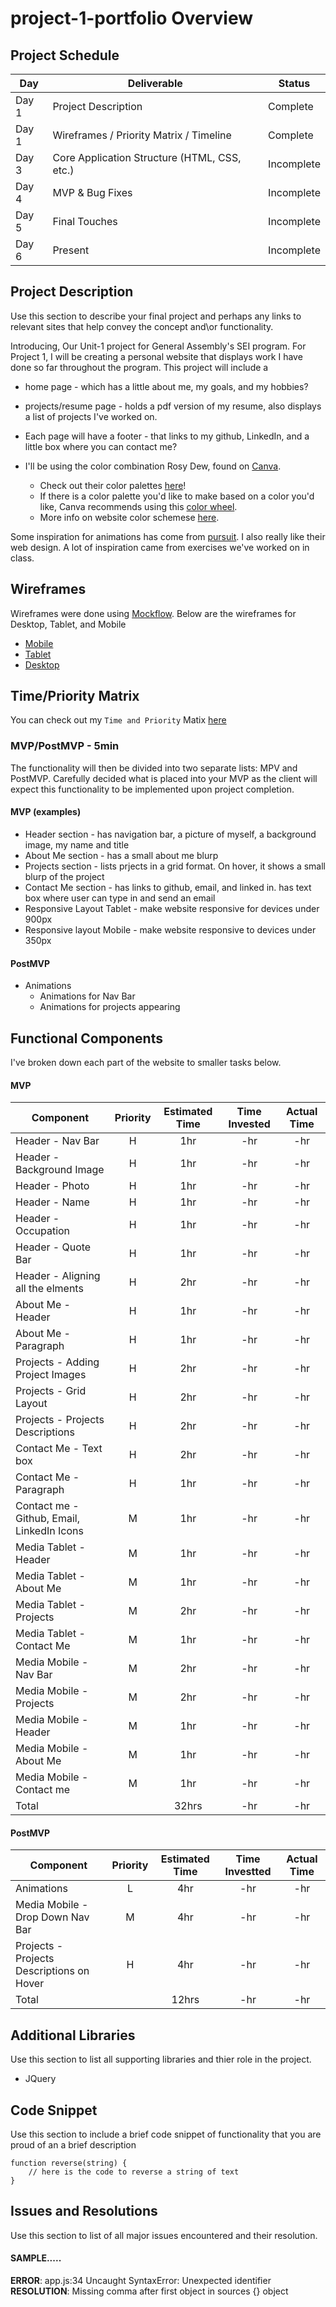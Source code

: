 # project-1-portfolio Overview

## Project Schedule

|  Day | Deliverable | Status
|-----|----------------------------------------------| ----------|
|Day 1| Project Description                          | Complete
|Day 1| Wireframes / Priority Matrix / Timeline      | Complete
|Day 3| Core Application Structure (HTML, CSS, etc.) | Incomplete
|Day 4| MVP & Bug Fixes                              | Incomplete
|Day 5| Final Touches                                | Incomplete
|Day 6| Present                                      | Incomplete


## Project Description

Use this section to describe your final project and perhaps any links to relevant sites that help convey the concept and\or functionality.

Introducing, Our Unit-1 project for General Assembly's SEI program.
For Project 1, I will be creating a personal website that displays work I have done so far throughout the program. This project will include a 
* home page - which has a little about me, my goals, and my hobbies?
* projects/resume page - holds a pdf version of my resume, also displays a list of projects I've worked on.
* Each page will have a footer - that links to my github, LinkedIn, and a little box where you can contact me?

* I'll be using the color combination Rosy Dew, found on [Canva](https://www.canva.com/colors/color-palettes/rosy-dew/).
  * Check out their color palettes [here](https://www.canva.com/colors/color-palettes/)!
  * If there is a color palette you'd like to make based on a color you'd like, Canva recommends using this [color wheel](https://www.canva.com/colors/color-wheel/).
  * More info on website color schemese [here](https://www.canva.com/learn/website-color-schemes/).

Some inspiration for animations has come from [pursuit](https://www.pursuit.org/fellowship). I also really like their web design.
A lot of inspiration came from exercises we've worked on in class.

## Wireframes

Wireframes were done using [Mockflow](https://mockflow.com/app/#Wireframe).
Below are the wireframes for Desktop, Tablet, and Mobile

- [Mobile](https://res.cloudinary.com/rosefc/image/upload/v1594615521/mobile_website_mockups_copy_ehoriv.png)
- [Tablet](https://res.cloudinary.com/rosefc/image/upload/v1594615521/Mobile_Tablet_website_mockup_coo4vj.png)
- [Desktop](https://res.cloudinary.com/rosefc/image/upload/v1594615521/Desktop_website_mockup_ceqnaf.png)

## Time/Priority Matrix 

You can check out my `Time and Priority` Matix [here](https://res.cloudinary.com/rosefc/image/upload/v1594621043/Screen_Shot_2020-07-13_at_2.17.31_AM_js7xkz.png)

### MVP/PostMVP - 5min

The functionality will then be divided into two separate lists: MPV and PostMVP.  Carefully decided what is placed into your MVP as the client will expect this functionality to be implemented upon project completion.  

#### MVP (examples)

- Header section - has navigation bar, a picture of myself, a background image, my name and title
- About Me  section - has a small about me blurp
- Projects section - lists prjects in a grid format. On hover, it shows a small blurp of the project
- Contact Me section - has links to github, email, and linked in. has text box where user can type in and send an email
- Responsive Layout Tablet - make website responsive for devices under 900px
- Responsive layout Mobile - make website responsive to devices under 350px

#### PostMVP 

- Animations
  * Animations for Nav Bar 
  * Animations for projects appearing

## Functional Components

I've broken down each part of the website to smaller tasks below.

#### MVP

| Component                                  | Priority | Estimated Time | Time Invested | Actual Time |
| ---                                        | :---:    |  :---:         | :---:          | :---:       |
| Header - Nav Bar                           | H        | 1hr            | -hr            | -hr         |
| Header - Background Image                  | H        | 1hr            | -hr            | -hr         |
| Header - Photo                             | H        | 1hr            | -hr            | -hr         |
| Header -  Name                             | H        | 1hr            | -hr            | -hr         |
| Header -  Occupation                       | H        | 1hr            | -hr            | -hr         |
| Header -  Quote Bar                        | H        | 1hr            | -hr            | -hr         |
| Header - Aligning all the elments          | H        | 2hr            | -hr            | -hr         |
| About Me - Header                          | H        | 1hr            | -hr            | -hr         |
| About Me - Paragraph                       | H        | 1hr            | -hr            | -hr         |
| Projects - Adding Project Images           | H        | 2hr            | -hr            | -hr         |
| Projects - Grid Layout                     | H        | 2hr            | -hr            | -hr         |
| Projects - Projects Descriptions           | H        | 2hr            | -hr            | -hr         |
| Contact Me - Text box                      | H        | 2hr            | -hr            | -hr         |
| Contact Me - Paragraph                     | H        | 1hr            | -hr            | -hr         |
| Contact me - Github, Email, LinkedIn Icons | M        | 1hr            | -hr            | -hr         |
| Media Tablet - Header                      | M        | 1hr            | -hr            | -hr         |
| Media Tablet - About Me                    | M        | 1hr            | -hr            | -hr         |
| Media Tablet - Projects                    | M        | 2hr            | -hr            | -hr         |
| Media Tablet - Contact Me                  | M        | 1hr            | -hr            | -hr         |
| Media Mobile - Nav Bar                     | M        | 2hr            | -hr            | -hr         |
| Media Mobile - Projects                    | M        | 2hr            | -hr            | -hr         |
| Media Mobile - Header                      | M        | 1hr            | -hr            | -hr         |
| Media Mobile - About Me                    | M        | 1hr            | -hr            | -hr         |
| Media Mobile - Contact me                  | M        | 1hr            | -hr            | -hr         |
| Total                                      |          | 32hrs          | -hr            | -hr         |

#### PostMVP
| Component                                  | Priority | Estimated Time | Time Investted | Actual Time |
| ---                                        | :---:    |  :---:         | :---:          | :---:       |
| Animations                                 | L        | 4hr            | -hr            | -hr         |
| Media Mobile - Drop Down Nav Bar           | M        | 4hr            | -hr            | -hr         |
| Projects - Projects Descriptions on Hover  | H        | 4hr            | -hr            | -hr         |
| Total                                      |          | 12hrs          | -hr            | -hr         |




## Additional Libraries
 Use this section to list all supporting libraries and thier role in the project.
 - JQuery


## Code Snippet

Use this section to include a brief code snippet of functionality that you are proud of an a brief description  

```
function reverse(string) {
	// here is the code to reverse a string of text
}
```

## Issues and Resolutions
 Use this section to list of all major issues encountered and their resolution.

#### SAMPLE.....
**ERROR**: app.js:34 Uncaught SyntaxError: Unexpected identifier                                
**RESOLUTION**: Missing comma after first object in sources {} object
